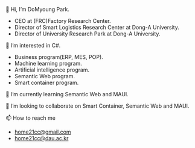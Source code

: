 👋 Hi, I’m DoMyoung Park.
  - CEO at (FRC)Factory Research Center.
  - Director of Smart Logistics Research Center at Dong-A University.
  - Director of University Research Park at Dong-A University.
  
  
👀 I’m interested in C#.
  - Business program(ERP, MES, POP).
  - Machine learning program.
  - Artificial intelligence program.
  - Semantic Web program.
  - Smart container program.
  
  
🌱 I’m currently learning Semantic Web and MAUI.


💞️ I’m looking to collaborate on Smart Container, Semantic Web and MAUI.


📫 How to reach me
  - home21cc@gmail.com
  - home21cc@dau.ac.kr
